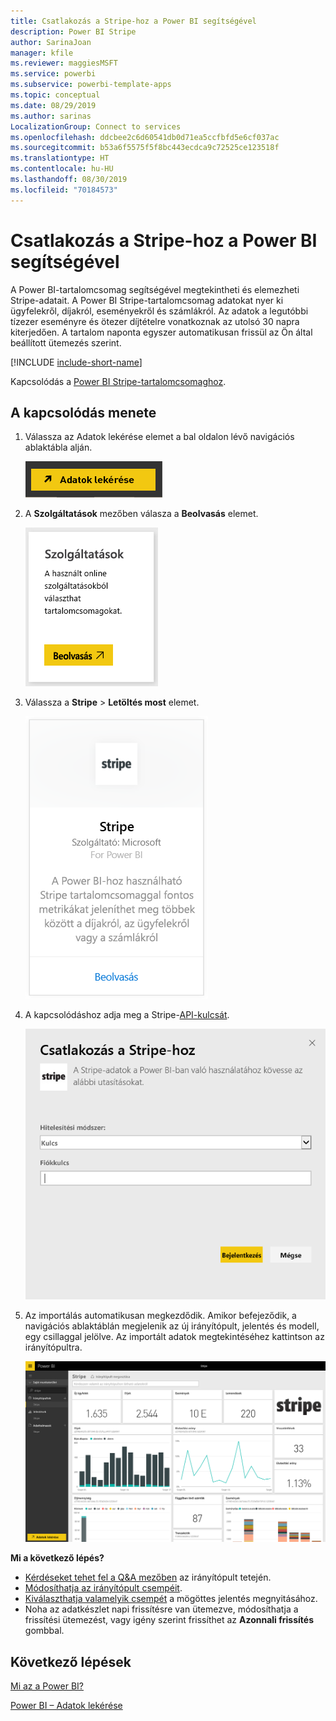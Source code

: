```yaml
---
title: Csatlakozás a Stripe-hoz a Power BI segítségével
description: Power BI Stripe
author: SarinaJoan
manager: kfile
ms.reviewer: maggiesMSFT
ms.service: powerbi
ms.subservice: powerbi-template-apps
ms.topic: conceptual
ms.date: 08/29/2019
ms.author: sarinas
LocalizationGroup: Connect to services
ms.openlocfilehash: ddcbee2c6d60541db0d71ea5ccfbfd5e6cf037ac
ms.sourcegitcommit: b53a6f5575f5f8bc443ecdca9c72525ce123518f
ms.translationtype: HT
ms.contentlocale: hu-HU
ms.lasthandoff: 08/30/2019
ms.locfileid: "70184573"
---
```

# <a name="connect-to-stripe-with-power-bi"></a>Csatlakozás a Stripe-hoz a Power BI segítségével
A Power BI-tartalomcsomag segítségével megtekintheti és elemezheti Stripe-adatait. A Power BI Stripe-tartalomcsomag adatokat nyer ki ügyfelekről, díjakról, eseményekről és számlákról. Az adatok a legutóbbi tízezer eseményre és ötezer díjtételre vonatkoznak az utolsó 30 napra kiterjedően. A tartalom naponta egyszer automatikusan frissül az Ön által beállított ütemezés szerint. 

[!INCLUDE [include-short-name](./includes/service-deprecate-content-packs.md)]

Kapcsolódás a [Power BI Stripe-tartalomcsomaghoz](https://app.powerbi.com/getdata/services/stripe).

## <a name="how-to-connect"></a>A kapcsolódás menete
1. Válassza az Adatok lekérése elemet a bal oldalon lévő navigációs ablaktábla alján.  
   
    ![](media/service-connect-to-stripe/getdata.png)
2. A **Szolgáltatások** mezőben válasza a **Beolvasás** elemet.  
   
    ![](media/service-connect-to-stripe/services.png)  
3. Válassza a **Stripe** &gt; **Letöltés most** elemet.  
   
    ![](media/service-connect-to-stripe/stripe.png)  
4. A kapcsolódáshoz adja meg a Stripe-[API-kulcsát](https://dashboard.stripe.com/account/apikeys).  
   
    ![](media/service-connect-to-stripe/creds.png)
5. Az importálás automatikusan megkezdődik. Amikor befejeződik, a navigációs ablaktáblán megjelenik az új irányítópult, jelentés és modell, egy csillaggal jelölve. Az importált adatok megtekintéséhez kattintson az irányítópultra.
   
    ![](media/service-connect-to-stripe/dashboard.png)

**Mi a következő lépés?**

* [Kérdéseket tehet fel a Q&A mezőben](consumer/end-user-q-and-a.md) az irányítópult tetején.
* [Módosíthatja az irányítópult csempéit](service-dashboard-edit-tile.md).
* [Kiválaszthatja valamelyik csempét](consumer/end-user-tiles.md) a mögöttes jelentés megnyitásához.
* Noha az adatkészlet napi frissítésre van ütemezve, módosíthatja a frissítési ütemezést, vagy igény szerint frissíthet az **Azonnali frissítés** gombbal.

## <a name="next-steps"></a>Következő lépések
[Mi az a Power BI?](power-bi-overview.md)

[Power BI – Adatok lekérése](service-get-data.md)

